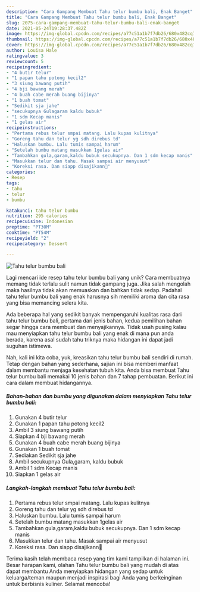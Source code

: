```yaml
---
description: "Cara Gampang Membuat Tahu telur bumbu bali, Enak Banget"
title: "Cara Gampang Membuat Tahu telur bumbu bali, Enak Banget"
slug: 2075-cara-gampang-membuat-tahu-telur-bumbu-bali-enak-banget
date: 2021-05-24T19:28:37.482Z
image: https://img-global.cpcdn.com/recipes/a77c51a1b7f7db26/680x482cq70/tahu-telur-bumbu-bali-foto-resep-utama.jpg
thumbnail: https://img-global.cpcdn.com/recipes/a77c51a1b7f7db26/680x482cq70/tahu-telur-bumbu-bali-foto-resep-utama.jpg
cover: https://img-global.cpcdn.com/recipes/a77c51a1b7f7db26/680x482cq70/tahu-telur-bumbu-bali-foto-resep-utama.jpg
author: Louisa Hale
ratingvalue: 3
reviewcount: 5
recipeingredient:
- "4 butir telur"
- "1 papan tahu potong kecil2"
- "3 siung bawang putih"
- "4 bji bawang merah"
- "4 buah cabe merah buang bijinya"
- "1 buah tomat"
- "Sedikit sja jahe"
- "secukupnya Gulagaram kaldu bubuk"
- "1 sdm Kecap manis"
- "1 gelas air"
recipeinstructions:
- "Pertama rebus telur smpai matang. Lalu kupas kulitnya"
- "Goreng tahu dan telur yg sdh direbus td"
- "Haluskan bumbu. Lalu tumis sampai harum"
- "Setelah bumbu matang masukkan 1gelas air"
- "Tambahkan gula,garam,kaldu bubuk secukupnya. Dan 1 sdm kecap manis"
- "Masukkan telur dan tahu. Masak sampai air menyusut"
- "Koreksi rasa. Dan siapp disajikann🥰"
categories:
- Resep
tags:
- tahu
- telur
- bumbu

katakunci: tahu telur bumbu 
nutrition: 295 calories
recipecuisine: Indonesian
preptime: "PT30M"
cooktime: "PT54M"
recipeyield: "2"
recipecategory: Dessert

---
```



![Tahu telur bumbu bali](https://img-global.cpcdn.com/recipes/a77c51a1b7f7db26/680x482cq70/tahu-telur-bumbu-bali-foto-resep-utama.jpg)

Lagi mencari ide resep tahu telur bumbu bali yang unik? Cara membuatnya memang tidak terlalu sulit namun tidak gampang juga. Jika salah mengolah maka hasilnya tidak akan memuaskan dan bahkan tidak sedap. Padahal tahu telur bumbu bali yang enak harusnya sih memiliki aroma dan cita rasa yang bisa memancing selera kita.



Ada beberapa hal yang sedikit banyak mempengaruhi kualitas rasa dari tahu telur bumbu bali, pertama dari jenis bahan, kedua pemilihan bahan segar hingga cara membuat dan menyajikannya. Tidak usah pusing kalau mau menyiapkan tahu telur bumbu bali yang enak di mana pun anda berada, karena asal sudah tahu triknya maka hidangan ini dapat jadi suguhan istimewa.


Nah, kali ini kita coba, yuk, kreasikan tahu telur bumbu bali sendiri di rumah. Tetap dengan bahan yang sederhana, sajian ini bisa memberi manfaat dalam membantu menjaga kesehatan tubuh kita. Anda bisa membuat Tahu telur bumbu bali memakai 10 jenis bahan dan 7 tahap pembuatan. Berikut ini cara dalam membuat hidangannya.

<!--inarticleads1-->

##### Bahan-bahan dan bumbu yang digunakan dalam menyiapkan Tahu telur bumbu bali:

1. Gunakan 4 butir telur
1. Gunakan 1 papan tahu potong kecil2
1. Ambil 3 siung bawang putih
1. Siapkan 4 bji bawang merah
1. Gunakan 4 buah cabe merah buang bijinya
1. Gunakan 1 buah tomat
1. Sediakan Sedikit sja jahe
1. Ambil secukupnya Gula,garam, kaldu bubuk
1. Ambil 1 sdm Kecap manis
1. Siapkan 1 gelas air




<!--inarticleads2-->

##### Langkah-langkah membuat Tahu telur bumbu bali:

1. Pertama rebus telur smpai matang. Lalu kupas kulitnya
1. Goreng tahu dan telur yg sdh direbus td
1. Haluskan bumbu. Lalu tumis sampai harum
1. Setelah bumbu matang masukkan 1gelas air
1. Tambahkan gula,garam,kaldu bubuk secukupnya. Dan 1 sdm kecap manis
1. Masukkan telur dan tahu. Masak sampai air menyusut
1. Koreksi rasa. Dan siapp disajikann🥰




Terima kasih telah membaca resep yang tim kami tampilkan di halaman ini. Besar harapan kami, olahan Tahu telur bumbu bali yang mudah di atas dapat membantu Anda menyiapkan hidangan yang sedap untuk keluarga/teman maupun menjadi inspirasi bagi Anda yang berkeinginan untuk berbisnis kuliner. Selamat mencoba!
